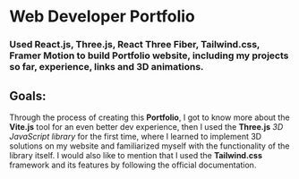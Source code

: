# Web Developer Portfolio

<h3>Used React.js, Three.js, React Three Fiber, Tailwind.css, Framer Motion to build Portfolio website,
including my projects so far, experience, links and 3D animations. </h3>
</hr>

<h2>Goals: </h2>
<p>Through the process of creating this <strong>Portfolio</strong>, I got to know more about the <strong>Vite.js</strong> tool for an even better dev experience, then I used the <strong>Three.js</strong> <i>3D JavaScript library</i> for the first time, where I learned to implement 3D solutions on my website and familiarized myself with the functionality of the library itself. I would also like to mention that I used the <strong>Tailwind.css</strong> framework and its features by following the official documentation.</p>
